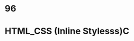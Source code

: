 # 96
# HTML_CSS (Inline Stylesss)C
<p style="color: blue; font_size: 24 px;"< styled paragraph<//S>

